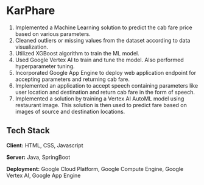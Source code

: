 # KarPhare

1. Implemented a Machine Learning solution to predict the cab fare price based on various parameters.
2. Cleaned outliers or missing values from the dataset according to data visualization.
3. Utilized XGBoost algorithm to train the ML model.
4. Used Google Vertex AI to train and tune the model. Also performed hyperparameter tuning.
5. Incorporated Google App Engine to deploy web application endpoint for accepting parameters and returning cab fare.
6. Implemented an application to accept speech containing parameters like user location and destination and return cab fare in the form of speech.
7. Implemented a solution by training a Vertex AI AutoML model using restaurant image. This solution is then used to predict fare based on images of source and destination locations.


## Tech Stack

**Client:**  HTML, CSS, Javascript

**Server:** Java, SpringBoot

**Deployment:** Google Cloud Platform, Google Compute Engine, Google Vertex AI, Google App Engine



